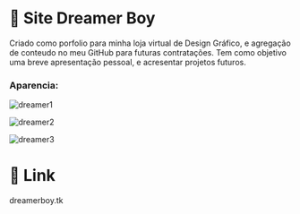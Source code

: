 # 🚀 Site Dreamer Boy

Criado como porfolio para minha loja virtual de Design Gráfico, e agregação de conteudo no meu GitHub para futuras contratações. Tem como objetivo uma breve apresentação pessoal, e acresentar projetos futuros.



### Aparencia:

![dreamer1](https://user-images.githubusercontent.com/50500849/207455069-06bd6051-ffa3-4449-947c-cc1b54168ba6.png)


![dreamer2](https://user-images.githubusercontent.com/50500849/207455483-bd5954a3-f7c4-46c3-bf1a-a84192043af7.png)

![dreamer3](https://user-images.githubusercontent.com/50500849/207455752-aed89ca9-6feb-4483-a477-3f5cc5967769.png)


# 📌 Link

dreamerboy.tk


